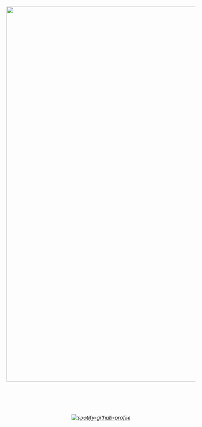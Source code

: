

</a>

# 
<h6 align="center"> 
  <img width="1000" src="https://media1.tenor.com/m/1vh6L_QgmJwAAAAd/corpse-dance-shikabane-no-odori.gif">
</br>
</h6>

#
<h6 align="center"> 
</br>
</br>
  
  [![spotify-github-profile](https://spotify-github-profile.kittinanx.com/api/view?uid=u0u4aguznmg71vt7b17xnp0vc&cover_image=true&theme=novatorem&show_offline=true&background_color=121212&interchange=true&bar_color=a30000&bar_color_cover=false)](https://github.com/kittinan/spotify-github-profile)
 
 
